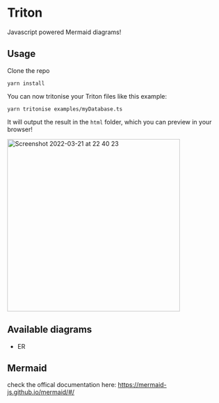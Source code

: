 # Triton

Javascript powered Mermaid diagrams!

## Usage

Clone the repo

```
yarn install

```

You can now tritonise your Triton files like this example:

```
yarn tritonise examples/myDatabase.ts

```

It will output the result in the `html` folder, which you can preview in your browser!

<img width="397" alt="Screenshot 2022-03-21 at 22 40 23" src="https://user-images.githubusercontent.com/4820803/159374767-eda88b2b-b28e-47eb-be0f-1baffe188026.png">


## Available diagrams

- ER

## Mermaid

check the offical documentation here: https://mermaid-js.github.io/mermaid/#/
